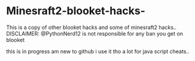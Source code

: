 # Minesraft2-blooket-hacks-
This is a copy of other blooket hacks and some of minesraft2 hacks..           DISCLAIMER: @PythonNerd12 is not responsible for any ban you get on blooket









this is in progress am new to github i use it tho a lot for java script cheats.. 

